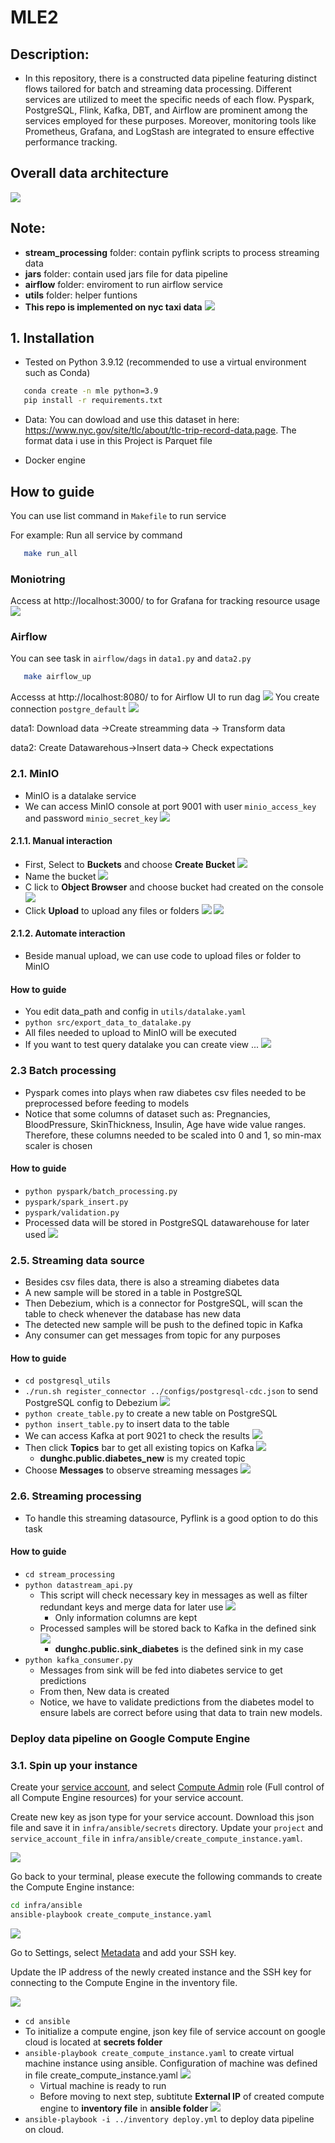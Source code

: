# MLE2
## **Description**: 

+ In this repository, there is a constructed data pipeline featuring distinct flows tailored for batch and streaming data processing. Different services are utilized to meet the specific needs of each flow. Pyspark, PostgreSQL, Flink, Kafka, DBT, and Airflow are prominent among the services employed for these purposes. Moreover, monitoring tools like Prometheus, Grafana, and LogStash are integrated to ensure effective performance tracking.

## Overall data architecture

![](imgs/final1.png)


## Note:
+ **stream_processing** folder: contain pyflink scripts to process streaming data
+ **jars** folder: contain used jars file for data pipeline 
+ **airflow** folder: enviroment to run airflow service
+ **utils** folder: helper funtions
+ **This repo is implemented on nyc taxi data**
![](imgs/gcs.png)
## 1. Installation
+ Tested on Python 3.9.12 (recommended to use a virtual environment such as Conda)
 ```bash
    conda create -n mle python=3.9
    pip install -r requirements.txt
 ```

+ Data: You can dowload and use this dataset in here: https://www.nyc.gov/site/tlc/about/tlc-trip-record-data.page. The format data i use in this Project is Parquet file

+ Docker engine
## How to guide 

You can use list command in `Makefile` to run service

For example: Run all service by command

 ```bash
    make run_all
 ```
 ### Moniotring 
 Access at http://localhost:3000/ to for Grafana for tracking resource usage 
  ![](imgs/grafana.png)
  
 ### Airflow


 You can see task in `airflow/dags` in  `data1.py` and `data2.py`

 ```bash
    make airflow_up
 ```

 Accesss at http://localhost:8080/ to for Airflow UI to run dag
 ![](imgs/airflow.png)
 You create connection `postgre_default` 
 ![](imgs/airflow1.png)

 data1: Download data ->Create streamming data -> Transform data

 data2: Create Datawarehous->Insert data-> Check expectations

### 2.1. MinIO
+ MinIO is a datalake service
+ We can access MinIO console at port 9001 with user `minio_access_key` and password `minio_secret_key`
![](imgs/minio.png)
#### 2.1.1. Manual interaction
+ First, Select to **Buckets** and   choose **Create Bucket**
![](imgs/minio1.png)
+ Name the bucket 
![](imgs/minio2.png)
+ C lick to **Object Browser** and choose bucket had created on the console
![](imgs/minio3.png)
+ Click **Upload** to upload any files or folders
![](imgs/minio4.png)
![](imgs/minio5.png)
#### 2.1.2. Automate interaction
+ Beside manual upload, we can use code to upload files or folder to MinIO
#### How to guide
+ You edit data_path and config in `utils/datalake.yaml`
+ ```python src/export_data_to_datalake.py```
+ All files needed to upload to MinIO will be executed
+ If you want to test query datalake you can create view ... 
![](imgs/minio6.png)
### 2.3 Batch processing
+ Pyspark comes into plays when raw diabetes csv files needed to be preprocessed before feeding to models
+ Notice that some columns of dataset such as: Pregnancies, BloodPressure, SkinThickness, Insulin, Age have wide value ranges. Therefore, these columns needed to be scaled into 0 and 1, so min-max scaler is chosen 
#### How to guide

+ ```python pyspark/batch_processing.py``` 
+ ```pyspark/spark_insert.py```
+ ```pyspark/validation.py```
+ Processed data will be stored in PostgreSQL datawarehouse for later used
![](imgs/monitoring_architecture.png)
### 2.5. Streaming data source
+ Besides csv files data, there is also a streaming diabetes data
+ A new sample will be stored in a table in PostgreSQL
+ Then Debezium, which is a connector for PostgreSQL, will scan the table to check whenever the database has new data
+ The detected new sample will be push to the defined topic in Kafka
+ Any consumer can get messages from topic for any purposes
#### How to guide
+ ```cd postgresql_utils```
+ ```./run.sh register_connector ../configs/postgresql-cdc.json``` to send PostgreSQL config to Debezium
![](imgs/debezium.png)
+ ```python create_table.py``` to create a new table on PostgreSQL
+ ```python insert_table.py``` to insert data to the table
+ We can access Kafka at port 9021 to check the results
![](imgs/kafka.png)
+ Then click **Topics** bar to get all existing topics on Kafka
![](imgs/kafka2.png)
    + **dunghc.public.diabetes_new** is my created topic
+ Choose **Messages** to observe streaming messages
![](imgs/kafka1.png)

### 2.6. Streaming processing
+ To handle this streaming datasource, Pyflink is a good option to do this task
#### How to guide
+ ```cd stream_processing```
+ ```python datastream_api.py```
    + This script will check necessary key in messages as well as filter redundant keys and merge data for later use
![](imgs/flink2.png)
        + Only information columns are kept
    + Processed samples will be stored back to Kafka in the defined sink
![](imgs/sink.png)
        + **dunghc.public.sink_diabetes** is the defined sink in my case
+ ```python kafka_consumer.py```
    + Messages from sink will be fed into diabetes service to get predictions
    + From then, New data is created
    + Notice, we have to validate predictions from the diabetes model to ensure labels are correct before using that data to train new models.

 
### Deploy data pipeline on Google Compute Engine
### 3.1. Spin up your instance
Create your [service account](https://console.cloud.google.com/), and select [Compute Admin](https://cloud.google.com/compute/docs/access/iam#compute.admin) role (Full control of all Compute Engine resources) for your service account.

Create new key as json type for your service account. Download this json file and save it in `infra/ansible/secrets` directory. Update your `project` and `service_account_file` in `infra/ansible/create_compute_instance.yaml`.

![](gifs/create_svc_acc_out.gif)

Go back to your terminal, please execute the following commands to create the Compute Engine instance:
```bash
cd infra/ansible
ansible-playbook create_compute_instance.yaml
```

![](gifs/create_compute_instance.gif)

Go to Settings, select [Metadata](https://console.cloud.google.com/compute/metadata) and add your SSH key.

Update the IP address of the newly created instance and the SSH key for connecting to the Compute Engine in the inventory file.

![](gifs/ssh_key_out.gif)

+ ```cd ansible```
+ To initialize a compute engine, json key file of service account on google cloud is located at **secrets folder**
+ ```ansible-playbook create_compute_instance.yaml``` to create virtual machine instance using ansible. Configuration of machine was defined in file create_compute_instance.yaml
![](imgs/gcp.png)
    + Virtual machine is ready to run
    + Before moving to next step, subtitute **External IP** of created compute engine to **inventory file** in **ansible folder**
![](imgs/gcp1.png) 
+ ```ansible-playbook -i ../inventory deploy.yml``` to deploy data pipeline on cloud.